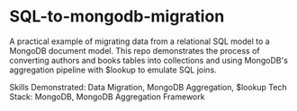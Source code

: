 # SQL-to-mongodb-migration
A practical example of migrating data from a relational SQL model to a MongoDB document model. This repo demonstrates the process of converting authors and books tables into collections and using MongoDB's aggregation pipeline with $lookup to emulate SQL joins.

Skills Demonstrated: Data Migration, MongoDB Aggregation, $lookup
Tech Stack: MongoDB, MongoDB Aggregation Framework

